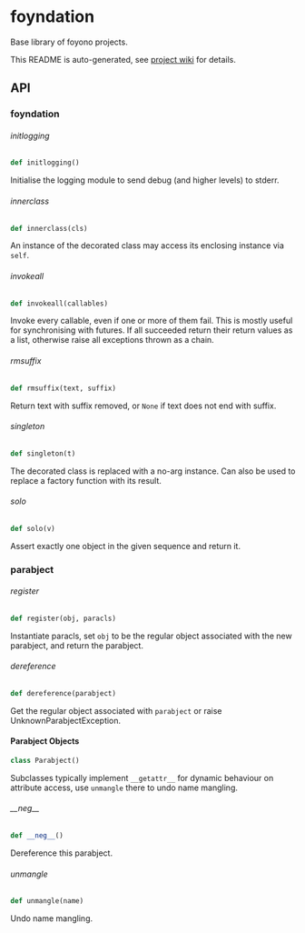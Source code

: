 # foyndation
Base library of foyono projects.

This README is auto-generated, see [project wiki](https://wikiwheel.net/s/foyono/w/foyndation) for details.

## API

<a id="foyndation"></a>

### foyndation

<a id="foyndation.initlogging"></a>

###### initlogging

```python
def initlogging()
```

Initialise the logging module to send debug (and higher levels) to stderr.

<a id="foyndation.innerclass"></a>

###### innerclass

```python
def innerclass(cls)
```

An instance of the decorated class may access its enclosing instance via `self`.

<a id="foyndation.invokeall"></a>

###### invokeall

```python
def invokeall(callables)
```

Invoke every callable, even if one or more of them fail. This is mostly useful for synchronising with futures.
If all succeeded return their return values as a list, otherwise raise all exceptions thrown as a chain.

<a id="foyndation.rmsuffix"></a>

###### rmsuffix

```python
def rmsuffix(text, suffix)
```

Return text with suffix removed, or `None` if text does not end with suffix.

<a id="foyndation.singleton"></a>

###### singleton

```python
def singleton(t)
```

The decorated class is replaced with a no-arg instance.
Can also be used to replace a factory function with its result.

<a id="foyndation.solo"></a>

###### solo

```python
def solo(v)
```

Assert exactly one object in the given sequence and return it.

<a id="parabject"></a>

### parabject

<a id="parabject.register"></a>

###### register

```python
def register(obj, paracls)
```

Instantiate paracls, set `obj` to be the regular object associated with the new parabject, and return the parabject.

<a id="parabject.dereference"></a>

###### dereference

```python
def dereference(parabject)
```

Get the regular object associated with `parabject` or raise UnknownParabjectException.

<a id="parabject.Parabject"></a>

#### Parabject Objects

```python
class Parabject()
```

Subclasses typically implement `__getattr__` for dynamic behaviour on attribute access, use `unmangle` there to undo name mangling.

<a id="parabject.Parabject.__neg__"></a>

###### \_\_neg\_\_

```python
def __neg__()
```

Dereference this parabject.

<a id="parabject.unmangle"></a>

###### unmangle

```python
def unmangle(name)
```

Undo name mangling.

